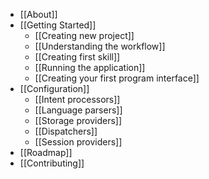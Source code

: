 * [[About]]
* [[Getting Started]]
  * [[Creating new project]]
  * [[Understanding the workflow]]
  * [[Creating first skill]]
  * [[Running the application]]
  * [[Creating your first program interface]]
* [[Configuration]]
  * [[Intent processors]]
  * [[Language parsers]]
  * [[Storage providers]]
  * [[Dispatchers]]
  * [[Session providers]]
* [[Roadmap]]
* [[Contributing]]